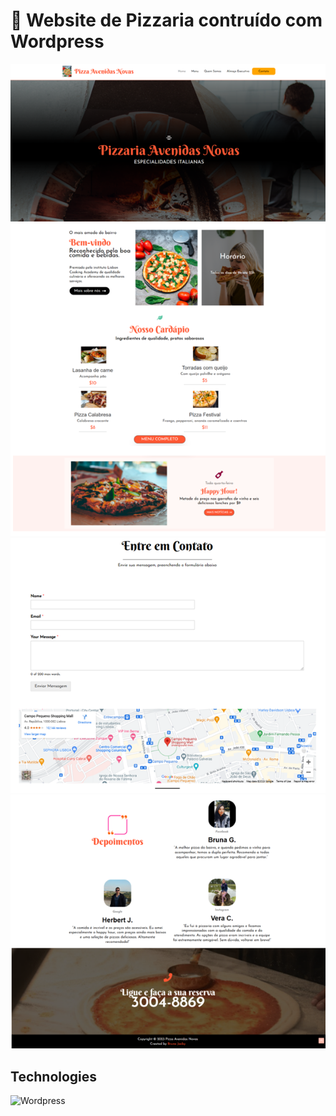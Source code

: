 #  :pizza: Website de Pizzaria contruído com Wordpress

<img src="https://github.com/brunojacby/pizza/blob/master/pz1.png?raw=true" alt="Pizzaria em Wordpress">
<img src="https://github.com/brunojacby/pizza/blob/master/pz3.png?raw=true" alt="Pizzaria em Wordpress">
<img src="https://github.com/brunojacby/pizza/blob/master/pz2.png?raw=true" alt="Pizzaria em Wordpress">

## Technologies 
<img src="https://img.shields.io/badge/*-Wordpress-blueviolet" alt="Wordpress">
